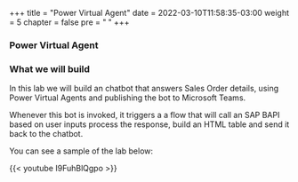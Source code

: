 +++
title = "Power Virtual Agent"
date = 2022-03-10T11:58:35-03:00
weight = 5
chapter = false
pre = "<b> </b>"
+++

### Power Virtual Agent


### What we will build

In this lab we will build an chatbot that answers Sales Order details, using Power Virtual Agents and publishing the bot to Microsoft Teams. 

Whenever this bot is invoked, it triggers a a flow that will call an SAP BAPI based on user inputs process the response, build an HTML table and send it back to the chatbot. 

You can see a sample of the lab below: 

{{< youtube I9FuhBlQgpo >}}